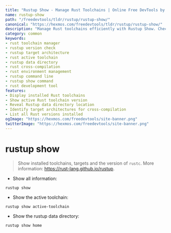 ```yaml
---
title: "Rustup Show - Manage Rust Toolchains | Online Free DevTools by Hexmos"
name: rustup-show
path: "/freedevtools/tldr/rustup/rustup-show/"
canonical: "https://hexmos.com/freedevtools/tldr/rustup/rustup-show/"
description: "Manage Rust toolchains efficiently with Rustup Show. Check installed versions, target architectures and set active toolchains easily. Free online tool, no registration required."
category: common
keywords:
- rust toolchain manager
- rustup version check
- rustup target architecture
- rust active toolchain
- rustup data directory
- rust cross-compilation
- rust environment management
- rustup command line
- rustup show command
- rust development tool
features:
- Display installed Rust toolchains
- Show active Rust toolchain version
- Reveal Rustup data directory location
- Identify target architectures for cross-compilation
- List all Rust versions installed
ogImage: "https://hexmos.com/freedevtools/site-banner.png"
twitterImage: "https://hexmos.com/freedevtools/site-banner.png"
---
```


# rustup show

> Show installed toolchains, targets and the version of `rustc`.
> More information: <https://rust-lang.github.io/rustup>.

- Show all information:

`rustup show`

- Show the active toolchain:

`rustup show active-toolchain`

- Show the rustup data directory:

`rustup show home`
